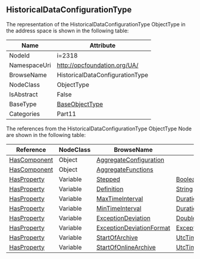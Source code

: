 <!-- objecttype -->
## HistoricalDataConfigurationType
  
<!-- end of text -->
The representation of the HistoricalDataConfigurationType ObjectType in the address space is shown in the following table:  

|Name|Attribute|
|---|---|
|NodeId|i=2318|
|NamespaceUri|http://opcfoundation.org/UA/|
|BrowseName|HistoricalDataConfigurationType|
|NodeClass|ObjectType|
|IsAbstract|False|
|BaseType|[BaseObjectType](../../../Part5/ObjectTypes/BaseObjectType/readme.md)|
|Categories|Part11|

The references from the HistoricalDataConfigurationType ObjectType Node are shown in the following table:  

|Reference|NodeClass|BrowseName|DataType|TypeDefinition|ModellingRule|
|---|---|---|---|---|---|
|[HasComponent](../../../Part3/ReferenceTypes/HasComponent/readme.md)|Object|[AggregateConfiguration](#AggregateConfiguration)||[AggregateConfigurationType](../../Part13/ObjectTypes/AggregateConfigurationType/readme.md)|[Mandatory](../../Objects/Mandatory/readme.md)|
|[HasComponent](../../../Part3/ReferenceTypes/HasComponent/readme.md)|Object|[AggregateFunctions](#AggregateFunctions)||[FolderType](../../Part5/ObjectTypes/FolderType/readme.md)|[Optional](../../Objects/Optional/readme.md)|
|[HasProperty](../../../Part3/ReferenceTypes/HasProperty/readme.md)|Variable|[Stepped](#Stepped)|[Boolean](../../../Part3/DataTypes/Boolean/readme.md)|[PropertyType](../../Part5/VariableTypes/PropertyType/readme.md)|[Mandatory](../../Objects/Mandatory/readme.md)|
|[HasProperty](../../../Part3/ReferenceTypes/HasProperty/readme.md)|Variable|[Definition](#Definition)|[String](../../../Part3/DataTypes/String/readme.md)|[PropertyType](../../Part5/VariableTypes/PropertyType/readme.md)|[Optional](../../Objects/Optional/readme.md)|
|[HasProperty](../../../Part3/ReferenceTypes/HasProperty/readme.md)|Variable|[MaxTimeInterval](#MaxTimeInterval)|[Duration](../../../Part3/DataTypes/Duration/readme.md)|[PropertyType](../../Part5/VariableTypes/PropertyType/readme.md)|[Optional](../../Objects/Optional/readme.md)|
|[HasProperty](../../../Part3/ReferenceTypes/HasProperty/readme.md)|Variable|[MinTimeInterval](#MinTimeInterval)|[Duration](../../../Part3/DataTypes/Duration/readme.md)|[PropertyType](../../Part5/VariableTypes/PropertyType/readme.md)|[Optional](../../Objects/Optional/readme.md)|
|[HasProperty](../../../Part3/ReferenceTypes/HasProperty/readme.md)|Variable|[ExceptionDeviation](#ExceptionDeviation)|[Double](../../../Part3/DataTypes/Double/readme.md)|[PropertyType](../../Part5/VariableTypes/PropertyType/readme.md)|[Optional](../../Objects/Optional/readme.md)|
|[HasProperty](../../../Part3/ReferenceTypes/HasProperty/readme.md)|Variable|[ExceptionDeviationFormat](#ExceptionDeviationFormat)|[ExceptionDeviationFormat](../../../Part11/DataTypes/ExceptionDeviationFormat/readme.md)|[PropertyType](../../Part5/VariableTypes/PropertyType/readme.md)|[Optional](../../Objects/Optional/readme.md)|
|[HasProperty](../../../Part3/ReferenceTypes/HasProperty/readme.md)|Variable|[StartOfArchive](#StartOfArchive)|[UtcTime](../../../Part3/DataTypes/UtcTime/readme.md)|[PropertyType](../../Part5/VariableTypes/PropertyType/readme.md)|[Optional](../../Objects/Optional/readme.md)|
|[HasProperty](../../../Part3/ReferenceTypes/HasProperty/readme.md)|Variable|[StartOfOnlineArchive](#StartOfOnlineArchive)|[UtcTime](../../../Part3/DataTypes/UtcTime/readme.md)|[PropertyType](../../Part5/VariableTypes/PropertyType/readme.md)|[Optional](../../Objects/Optional/readme.md)|


